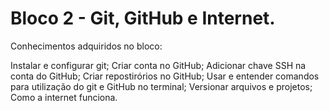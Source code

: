 
# Bloco 2 - Git, GitHub e Internet.

Conhecimentos adquiridos no bloco:

Instalar e configurar git;
Criar conta no GitHub;
Adicionar chave SSH na conta do GitHub;
Criar repostirórios no GitHub;
Usar e entender comandos para utilização do git e GitHub no terminal;
Versionar arquivos e projetos;
Como a internet funciona.